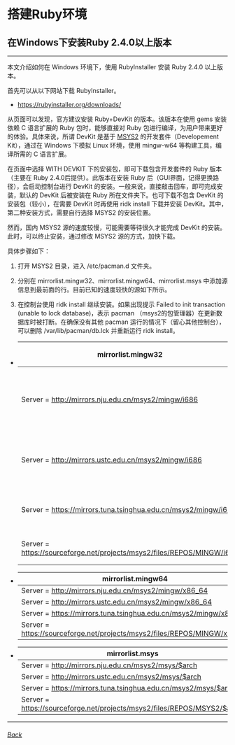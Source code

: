# 搭建Ruby环境
## 在Windows下安装Ruby 2.4.0以上版本

*** *** ***

本文介绍如何在 Windows 环境下，使用 RubyInstaller 安装 Ruby 2.4.0 以上版本。

首先可以从以下网站下载 RubyInstaller。

+ <https://rubyinstaller.org/downloads/>

从页面可以发现，官方建议安装 Ruby+DevKit 的版本。该版本在使用 gems 安装依赖 C 语言扩展的 Ruby 包时，能够直接对 Ruby 包进行编译，为用户带来更好的体验。具体来说，所谓 DevKit 是基于 [MSYS2](http://www.msys2.org/) 的开发套件（Developement Kit），通过在 Windows 下模拟 Linux 环境，使用 mingw-w64 等构建工具，编译所需的 C 语言扩展。

在页面中选择 WITH DEVKIT 下的安装包，即可下载包含开发套件的 Ruby 版本（主要在 Ruby 2.4.0后提供）。此版本在安装 Ruby 后（GUI界面，记得更换路径），会启动控制台进行 DevKit 的安装。一般来说，直接敲击回车，即可完成安装，默认的 DevKit 后被安装在 Ruby 所在文件夹下。也可下载不包含 DevKit 的安装包（较小），在需要 DevKit 时再使用 ridk install 下载并安装 DevKit。其中，第二种安装方式，需要自行选择 MSYS2 的安装位置。

然而，国内 MSYS2 源的速度较慢，可能需要等待很久才能完成 DevKit 的安装。此时，可以终止安装，通过修改 MSYS2 源的方式，加快下载。

具体步骤如下：

1. 打开 MSYS2 目录，进入 /etc/pacman.d 文件夹。

2. 分别在 mirrorlist.mingw32、mirrorlist.mingw64、mirrorlist.msys 中添加源信息到最前面的行。目前已知的速度较快的源如下所示。

3. 在控制台使用 ridk install 继续安装。如果出现提示 Failed to init transaction (unable to lock database)，表示 pacman （msys2的包管理器）在更新数据库时被打断。在确保没有其他 pacman 运行的情况下（留心其他控制台），可以删除 /var/lib/pacman/db.lck 并重新运行 ridk install。

+ | mirrorlist.mingw32 | 说明 |
  | - | - |
  | Server = http://mirrors.nju.edu.cn/msys2/mingw/i686 | 南京大学镜像 |
  | Server = http://mirrors.ustc.edu.cn/msys2/mingw/i686 | 中科大镜像 |
  | Server = https://mirrors.tuna.tsinghua.edu.cn/msys2/mingw/i686 | 清华镜像 |
  | Server = https://sourceforge.net/projects/msys2/files/REPOS/MINGW/i686 | SF镜像 |

+ | mirrorlist.mingw64 |
  | - |
  | Server = http://mirrors.nju.edu.cn/msys2/mingw/x86_64 |
  | Server = http://mirrors.ustc.edu.cn/msys2/mingw/x86_64 |
  | Server = https://mirrors.tuna.tsinghua.edu.cn/msys2/mingw/x86_64 |
  | Server = https://sourceforge.net/projects/msys2/files/REPOS/MINGW/x86_64 |

+ | mirrorlist.msys |
  | - |
  | Server = http://mirrors.nju.edu.cn/msys2/msys/$arch |
  | Server = http://mirrors.ustc.edu.cn/msys2/msys/$arch |
  | Server = https://mirrors.tuna.tsinghua.edu.cn/msys2/msys/$arch |
  | Server = https://sourceforge.net/projects/msys2/files/REPOS/MSYS2/$arch/ |
  
*** *** ***
###### [Back](./index)

